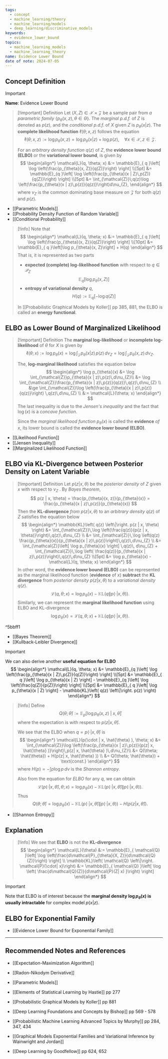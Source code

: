 ```yaml
---
tags:
  - concept
  - machine_learning/theory
  - machine_learning/models
  - deep_learning/discriminative_models
keywords:
  - evidence_lower_bound
topics:
  - machine_learning_models
  - machine_learning_theory
name: Evidence Lower Bound
date of note: 2024-07-05
---
```


## Concept Definition

>[!important]
>**Name**: Evidence Lower Bound

>[!important] Definition
>Let $(X, Z) \in \mathcal{X} \times \mathcal{Z}$ be a sample pair from *a parametric family* $\{p_{\theta}(x, z), \theta\in \Theta\}$.  The *marginal p.d.f.* of $Z$ is denoted as $p(z)$, and the *conditional p.d.f.* of $X$ given $Z$ is $p_{\theta}(x | z)$. The **complete likelihood function** $\ell(\theta; x, z)$ follows the equation
>$$
>\ell(\theta; x, z) := \log p_{\theta}(x, z)  = \log p_{\theta}(x | z) + \log p(z), \quad \forall x \in \mathcal{X}, z \in \mathcal{Z}.
>$$
>
>
>For an *arbitrary density function* $q(z)$ of $Z$, the **evidence lower bound (ELBO)** or the **variational lower bound**, is given by
>$$
>\begin{align*}
>\mathcal{L}(q, \theta; x) &:= \mathbb{E}_{ q }\left[ \log \left(\frac{p_{\theta}(x, Z)}{q(Z)}\right) \right] \\[5pt]
>&=  \mathbb{E}_{q }\left[ \log \left(\frac{p_{\theta}(x | Z)\,p(Z)}{q(Z)}\right) \right] \\[5pt]
>&= \int_{\mathcal{Z}}\;q(z)\log \left(\frac{p_{\theta}(x | z)\,p(z)}{q(z)}\right)d\nu_{Z},
\end{align*}
>$$
>where $\nu_{Z}$ is the common dominating base measure on $\mathcal{Z}$ for both $q(z)$ and $p(z)$.

- [[Parametric Models]]
- [[Probability Density Function of Random Variable]]
- [[Conditional Probability]]

>[!info]
>Note that
>$$
>\begin{align*}
>\mathcal{L}(q, \theta; x) &:= \mathbb{E}_{ q }\left[ \log \left(\frac{p_{\theta}(x, Z)}{q(Z)}\right) \right] \\[10pt]
>&=  \mathbb{E}_{ q }\left[\log p_{\theta}(x, Z)\right] + H(q)
\end{align*}
>$$
>That is, it is represented as two parts
>- **expected (complete) log-likelihood function** with respect to $q\in \mathscr{P}_{Z}$ $$\mathbb{E}_{ q }\left[\log p_{\theta}(x, Z)\right]$$
>- **entropy of variational density** $q$, $$ H(q) := \mathbb{E}_{ q }\left[- \log q(Z)\right] $$
>
>In [[Probabilistic Graphical Models by Koller]] pp 385, 881, the ELBO is called an **energy functional**.

## ELBO as Lower Bound of Marginalized Likelihood

>[!important] Definition
>The **marginal log-likelihood** or **incomplete log-likelihood** of $\theta$ for $X$ is given by
>$$
> \ell(\theta; x) :=  \log p_{\theta}(x) = \log \int_{\mathcal{Z}}p_{\theta}(x | z)\,p(z)\,d\nu_{Z} = \log \int_{\mathcal{Z}}p_{\theta}(x , z)\,d\nu_{Z} .
>$$
>
>The, **log-marginal likelihood** satisfies the equation below
>$$
>\begin{align*}
>  \log p_{\theta}(x) &= \log \int_{\mathcal{Z}}p_{\theta}(x | z)\,p(z)\,d\nu_{Z}\\
> &= \log \int_{\mathcal{Z}}\frac{p_{\theta}(x | z)\,p(z)}{q(z)}\,q(z)\,d\nu_{Z} \\
> &\ge \int_{\mathcal{Z}}\log \left(\frac{p_{\theta}(x | z)\,p(z)}{q(z)}\right) \,q(z)\,d\nu_{Z} \\
> &:= \mathcal{L}(\theta; x)
>\end{align*}
>$$
>The last inequality is due to the *Jensen's inequality* and the fact that $\log(x)$ is a *concave function*.
>
>Since the *marginal likelihood function* $p_{\theta}(x)$ is called the **evidence** *of* $x$, its lower bound is called the  **evidence lower bound (ELBO)**.

- [[Likelihood Function]]
- [[Jensen Inequality]]
- [[Marginalized Likelihood Function]]

## ELBO via KL-Divergence between Posterior Density on Latent Variable

>[!important] Definition
>Let $p(z | x, \theta)$ be the *posterior density* of $Z$ given $x$ with respect to $\nu_{Z}$ . By *Bayes theorem*, 
>$$
> p(z | x, \theta) = \frac{p_{\theta}(x, z)}{p_{\theta}(x)} = \frac{p_{\theta}(x | z)\,p(z)}{p_{\theta}(x)} 
>$$
>Then the **KL-divergence** *from* $p(z | x, \theta)$ to an *arbitrary density* $q(z)$ of $Z$ satisfies the equation below
>$$
>\begin{align*}
>\mathbb{KL}\left( q(z) \left\|\right. p(z | x, \theta) \right) &= \int_{\mathcal{Z}}\,\log \left(\frac{q(z)}{p(z | x, \theta)}\right)\,q(z)\,d\nu_{Z} \\
>&= \int_{\mathcal{Z}}\,\log \left(q(z) \frac{p_{\theta}(x)}{p_{\theta}(x | z)\,p(z)}\right)\,q(z)\,d\nu_{Z} \\
>&=  \int_{\mathcal{Z}}\left[ \log p_{\theta}(x) \right]  \,q(z)\,  d\nu_{Z} + \int_{\mathcal{Z}}\,\log \left( \frac{q(z)}{p_{\theta}(x | z)\,p(z)}\right)\,q(z)\,d\nu_{Z} \\[5pt]
>&= \log p_{\theta}(x) - \mathcal{L}(q, \theta; x)
\end{align*}
>$$
>In other word, the  **evidence lower bound (ELBO)** can be represented as the marginal likelihood function (**evidence** of $x$) **subtract** the **KL divergence** from *posterior density*  $p(z|x, \theta)$ to a *variational density* $q(z).$
>$$
>\mathcal{L}(q, \theta; x) = \log p_{\theta}(x) - \mathbb{KL}\left( q \left\|\right. p(\cdot | x, \theta) \right).
>$$
>Similarly, we can represent the **marginal likelihood function** using ELBO and KL-divergence
>$$
>\log p_{\theta}(x) = \mathcal{L}(q, \theta; x) + \mathbb{KL}\left( q \left\|\right. p(\cdot | x, \theta) \right).
>$$

^5bbff1

- [[Bayes Theorem]]
- [[Kullback-Leibler Divergence]]

>[!important] 
>We can also derive another **useful equation for ELBO**
>$$
>\begin{align*}
>\mathcal{L}(q, \theta; x) &=  \mathbb{E}_{q }\left[ \log \left(\frac{p_{\theta}(x | Z)\,p(Z)}{q(Z)}\right) \right] \\[5pt]
>&= \mathbb{E}_{ q }\left[  \log p_{\theta}(x | Z) \right] - \mathbb{E}_{q }\left[ \log \left(\frac{q(Z)}{p(Z)}\right) \right] \\[5pt]
>&=  \mathbb{E}_{ q }\left[  \log p_{\theta}(x | Z) \right] - \mathbb{KL}\left( q(z) \left\|\right. p(z)  \right)
>\end{align*}
>$$




>[!info]
>Define $$Q(\theta; \hat{\theta}) := \mathbb{E}_{ p }\left[  \log p_{\theta}(x, z) \;|\; x, \hat{\theta} \right]$$ where the expectation is with respect to  $p(z| x, \hat{\theta} )$. 
>
>We see that the ELBO when $q = p(\cdot | x, \hat{\theta} )$ is 
>$$
>\begin{align*}
>\mathcal{L}(p(\cdot | x, \hat{\theta} ), \theta; x) &= \int_{\mathcal{Z}}\log \left(\frac{p_{\theta}(x | z)\,p(z)}{p(z| x, \hat{\theta} )}\right)\,p(z| x, \hat{\theta} )\,d\nu_{Z}\\
>&= Q(\theta; \hat{\theta}) + H(p(z| x, \hat{\theta} )) \\
>&= Q(\theta; \hat{\theta}) + \text{const.}
>\end{align*}
>$$
>where $H(p) = - \int p\log p\, d\nu$ is the *Shannon entropy*.
>
>Also from the equation for *ELBO* for any $q$, we can obtain
>$$
>\mathcal{L}(p(\cdot | x, \hat{\theta} ), \theta; x) = \log p_{\theta}(x) - \mathbb{KL}\left( p(\cdot | x, \hat{\theta} ) \left\|\right. p(\cdot | x, \theta) \right).
>$$
>Thus
>$$
>Q(\theta; \hat{\theta}) = \log p_{\theta}(x) - \mathbb{KL}\left( p(\cdot | x, \hat{\theta} ) \left\|\right. p(\cdot | x, \theta) \right) - H(p(z| x, \hat{\theta} )) .
>$$

- [[Shannon Entropy]]

## Explanation

>[!info]
>We see that **ELBO** is not the **KL-divergence**
>$$
>\begin{align*}
>\mathcal{L}(\theta) &:= \mathbb{E}_{ \mathcal{Q} }\left[  \log \left(\frac{d\mathcal{P}_{\theta}(X, Z)}{d\mathcal{Q}(Z)}\right) \right] \\
>\mathbb{KL}\left( \mathcal{Q} \left\|\right. \mathcal{P}(\cdot| x)\right) &:= \mathbb{E}_{ \mathcal{Q} }\left[   \log \left( \frac{d\mathcal{Q}(Z)}{d\mathcal{P}(Z| x) }\right) \right]
>\end{align*}
>$$

>[!important]
>Note that ELBO is of interest because the **marginal density $\log p_{\theta}(x)$ is usually intractable** for complex model $p(x | z)$. 




## ELBO for Exponential Family

- [[Evidence Lower Bound for Exponential Family]]



-----------
##  Recommended Notes and References


- [[Expectation-Maximization Algorithm]]


- [[Radon-Nikodym Derivative]]
- [[Parametric Models]]


- [[Elements of Statistical Learning by Hastie]] pp 277

- [[Probabilistic Graphical Models by Koller]] pp 881
- [[Deep Learning Foundations and Concepts by Bishop]] pp 569 - 578
- [[Probabilistic Machine Learning Advanced Topics by Murphy]] pp 284, 347, 434
- [[Graphical Models Exponential Families and Variational Inference by Wainwright and Jordan]]
- [[Deep Learning by Goodfellow]] pp 624, 652